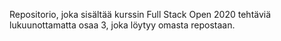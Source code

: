 Repositorio, joka sisältää kurssin Full Stack Open 2020 tehtäviä lukuunottamatta osaa 3, joka löytyy omasta repostaan.